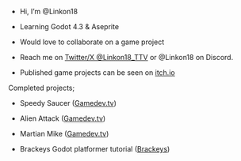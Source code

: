 - Hi, I’m @Linkon18

- Learning Godot 4.3 & Aseprite

- Would love to collaborate on a game project

- Reach me on [Twitter/X @Linkon18_TTV](https://x.com/Linkon18_TTV) or @Linkon18 on Discord.

- Published game projects can be seen on [itch.io](https://linkon18.itch.io/)

Completed projects;

- Speedy Saucer ([Gamedev.tv](https://www.gamedev.tv/courses/godot-complete-2d))
  
- Alien Attack ([Gamedev.tv](https://www.gamedev.tv/courses/godot-complete-2d))
  
- Martian Mike ([Gamedev.tv](https://www.gamedev.tv/courses/godot-complete-2d))

- Brackeys Godot platformer tutorial ([Brackeys](https://www.youtube.com/watch?v=LOhfqjmasi0))

<!---
Linkon18/Linkon18 is a ✨ special ✨ repository because its `README.md` (this file) appears on your GitHub profile.
You can click the Preview link to take a look at your changes.
--->
